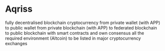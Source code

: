 # Aqriss
fully decentralised blockchain cryptocurrency
from private wallet (with APP) to public wallet
from private blockchain (with APP) to
federated blockchain to public blockchain
with smart contracts and own consensus
all the required environment (Altcoin) to be listed in major cryptocurrency exchanges
